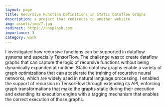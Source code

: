 ```yaml
---
layout: page
title: Recursive Function Definitions in Static Dataflow Graphs
description: a project that redirects to another website
img: assets/img/7.jpg
redirect: https://unsplash.com
importance: 3
category: work
---
```


I investigated how recursive functions can be supported in dataflow systems and especially TensorFlow. The challenge was to create dataflow graphs that can capture the logic of recursive functions without being dynamically expanded at runtime. Static dataflow graphs enable a variety of graph optimizations that can accelerate the training of recursive neural networks, which are widely used in natural language processing.
I enabled the support of recursion in TensorFlow through extending its API, enforcing graph transformations that make the graphs static during their execution and extending its execution engine with a tagging mechanism that enables the correct execution of those graphs.
